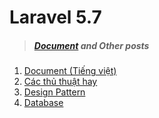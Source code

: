 # Laravel 5.7

> ##### [Document](https://laravel.com/docs/5.7) and Other posts

1. [Document (Tiếng việt)](https://mr-kevinduy.github.io/laravel/docs)
2. [Các thủ thuật hay](https://mr-kevinduy.github.io/laravel/awesome)
3. [Design Pattern](https://mr-kevinduy.github.io/laravel/design-pattern)
3. [Database](https://mr-kevinduy.github.io/laravel/database)